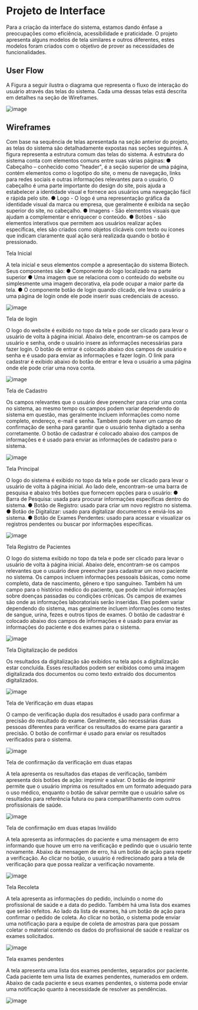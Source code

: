 
# Projeto de Interface


Para a criação da interface do sistema, estamos dando ênfase a preocupações como eficiência, acessibilidade e praticidade. O projeto apresenta alguns modelos de tela similares e outros diferentes, estes modelos foram criados com o objetivo de prover as necessidades de funcionalidades.

## User Flow

A Figura a seguir ilustra o diagrama que representa o fluxo de interação do usuário através das telas do sistema. Cada uma dessas telas está descrita em detalhes na seção de Wireframes.

![image](https://user-images.githubusercontent.com/129342613/233806133-4c7f0761-b7a0-4e82-b4e1-aa7f141a8211.png)



## Wireframes

Com base na sequência de telas apresentada na seção anterior do projeto, as telas do sistema são detalhadamente expostas nas seções seguintes. A figura representa a estrutura comum das telas do sistema.
A estrutura do sistema conta com elementos comuns entre suas várias páginas:
● Cabeçalho – conhecido como "header", é a seção superior de uma página, contém elementos como o logotipo do site, o menu de navegação, links para redes sociais e outras informações relevantes para o usuário. O cabeçalho é uma parte importante do design do site, pois ajuda a estabelecer a identidade visual e fornece aos usuários uma navegação fácil e rápida pelo site.
● Logo - O logo é uma representação gráfica da identidade visual da marca ou empresa, que geralmente é exibida na seção superior do site, no cabeçalho.
● Imagens - São elementos visuais que ajudam a complementar e enriquecer o conteúdo.
● Botões - são elementos interativos que permitem aos usuários realizar ações específicas, eles são criados como objetos clicáveis com texto ou ícones que indicam claramente qual ação será realizada quando o botão é pressionado.






















Tela Inicial

A tela inicial e seus elementos compõe a apresentação do sistema Biotech. Seus componentes são:
● Componente do logo localizado na parte superior
● Uma imagem que se relaciona com o conteúdo do website ou simplesmente uma imagem decorativa, ela pode ocupar a maior parte da tela.
● O componente botão de login quando clicado, ele leva o usuário a uma página de login onde ele pode inserir suas credenciais de acesso.

![image](https://user-images.githubusercontent.com/129342613/233806202-76b70343-1fe0-4a9f-9aff-ad904d59e11e.png)


 












Tela de login

O logo do website é exibido no topo da tela e pode ser clicado para levar o usuário de volta à página inicial. Abaixo dele, encontram-se os campos de usuário e senha, onde o usuário insere as informações necessárias para fazer login.
O botão de entrar é colocado abaixo dos campos de usuário e senha e é usado para enviar as informações e fazer login. O link para cadastrar é exibido abaixo do botão de entrar e leva o usuário a uma página onde ele pode criar uma nova conta.

 ![image](https://user-images.githubusercontent.com/129342613/233806205-b1affa95-cdb0-4278-bce1-d75c0b7b59c1.png)
















Tela de Cadastro

Os campos relevantes que o usuário deve preencher para criar uma conta no sistema, ao mesmo tempo os campos podem variar dependendo do sistema em questão, mas geralmente incluem informações como nome completo, endereço, e-mail e senha. Também pode haver um campo de confirmação de senha para garantir que o usuário tenha digitado a senha corretamente.
O botão de cadastrar é colocado abaixo dos campos de informações e é usado para enviar as informações de cadastro para o sistema.

 
![image](https://user-images.githubusercontent.com/129342613/233806218-06fcc5e1-ec3a-4920-b8a7-60439eba8f19.png)














Tela Principal

O logo do sistema é exibido no topo da tela e pode ser clicado para levar o usuário de volta à página inicial. Ao lado dele, encontram-se uma barra de pesquisa e abaixo três botões que fornecem opções para o usuário:
● Barra de Pesquisa: usada para procurar informações específicas dentro do sistema.
● Botão de Registro: usado para criar um novo registro no sistema.
● Botão de Digitalizar: usado para digitalizar documentos e enviá-los ao sistema.
● Botão de Exames Pendentes: usado para acessar e visualizar os registros pendentes ou buscar por informações específicas.

 
![image](https://user-images.githubusercontent.com/129342613/233806226-a682492c-b4bd-4cff-929f-319e81b2407d.png)













Tela Registro de Pacientes

O logo do sistema exibido no topo da tela e pode ser clicado para levar o usuário de volta à página inicial. Abaixo dele, encontram-se os campos relevantes que o usuário deve preencher para cadastrar um novo paciente no sistema.
Os campos incluem informações pessoais básicas, como nome completo, data de nascimento, gênero e tipo sanguíneo. Também há um campo para o histórico médico do paciente, que pode incluir informações sobre doenças passadas ou condições crônicas.
Os campos de exames são onde as informações laboratoriais serão inseridas. Eles podem variar dependendo do sistema, mas geralmente incluem informações como testes de sangue, urina, fezes e outros tipos de exames.
O botão de cadastrar é colocado abaixo dos campos de informações e é usado para enviar as informações do paciente e dos exames para o sistema. 


 ![image](https://user-images.githubusercontent.com/129342613/233806233-96f1f183-17fd-49e2-a46c-9a7aaa25b8d0.png)













Tela Digitalização de pedidos

Os resultados da digitalização são exibidos na tela após a digitalização estar concluída. Esses resultados podem ser exibidos como uma imagem digitalizada dos documentos ou como texto extraído dos documentos digitalizados.

 

![image](https://user-images.githubusercontent.com/129342613/233806240-59c4f685-a48f-415a-a5d2-b66cd0a44cb1.png)
















Tela de Verificação em duas etapas

O campo de verificação dupla dos resultados é usado para confirmar a precisão do resultado do exame. Geralmente, são necessárias duas pessoas diferentes para verificar os resultados do exame para garantir a precisão. O botão de confirmar é usado para enviar os resultados verificados para o sistema.

 


![image](https://user-images.githubusercontent.com/129342613/233806248-4d1d3697-20e9-475e-af27-c0631ef00b8d.png)

















Tela de confirmação da verificação em duas etapas

A tela apresenta os resultados das etapas de verificação, também apresenta dois botões de ação: imprimir e salvar. O botão de imprimir permite que o usuário imprima os resultados em um formato adequado para o uso médico, enquanto o botão de salvar permite que o usuário salve os resultados para referência futura ou para compartilhamento com outros profissionais de saúde.

 

![image](https://user-images.githubusercontent.com/129342613/233806256-1106e8e0-4798-4d41-9d0a-7364a44692ad.png)

















Tela de confirmação em duas etapas Inválido

A tela apresenta as informações do paciente e uma mensagem de erro informando que houve um erro na verificação e pedindo que o usuário tente novamente.
Abaixo da mensagem de erro, há um botão de ação para repetir a verificação. Ao clicar no botão, o usuário é redirecionado para a tela de verificação para que possa realizar a verificação novamente.

 


![image](https://user-images.githubusercontent.com/129342613/233806264-081a6cdf-0fdf-41e4-9c83-0e62231c315a.png)
















Tela Recoleta 

A tela apresenta as informações do pedido, incluindo o nome do profissional de saúde e a data do pedido. Também há uma lista dos exames que serão refeitos.
Ao lado da lista de exames, há um botão de ação para confirmar o pedido de coleta. Ao clicar no botão, o sistema pode enviar uma notificação para a equipe de coleta de amostras para que possam coletar o material contendo os dados do profissional de saúde e realizar os exames solicitados.

 ![image](https://user-images.githubusercontent.com/129342613/233806269-e4b06d61-8efd-4d1c-a4a1-c69db3a1af8c.png)



















Tela exames pendentes

A tela apresenta uma lista dos exames pendentes, separados por paciente. Cada paciente tem uma lista de exames pendentes, numerados em ordem.
Abaixo de cada paciente e seus exames pendentes, o sistema pode enviar uma notificação quanto à necessidade de resolver as pendências.

 ![image](https://user-images.githubusercontent.com/129342613/233806275-e84e53e4-5623-463d-ab93-255e0cc87744.png)




